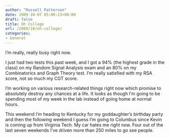 ```yaml
---
author: "Russell Patterson"
date: 2009-10-07 05:00:23+00:00
draft: false
title: Oh College
url: /2009/10/oh-college/
categories:
- General
---
```


I’m really, really busy right now.

I just had two tests this past week, and I got a 94% (the highest grade in the class) on my Random Signal Analysis exam and an 80% on my Combinatorics and Graph Theory test. I’m really satisfied with my RSA score, not so much my CGT score.

I’m working on various research-related things right now which promise to absolutely destroy any chances at a life. It looks as though I’m going to be spending most of my week in the lab instead of going home at normal hours.

This weekend I’m heading to Kentucky for my goddaughter’s birthday party and then the following weekend I guess I’m going to Columbus since Kevin is coming up from Virginia Tech. My car hates me right now. Four out of the last seven weekends I’ve driven more than 250 miles to go see people.
